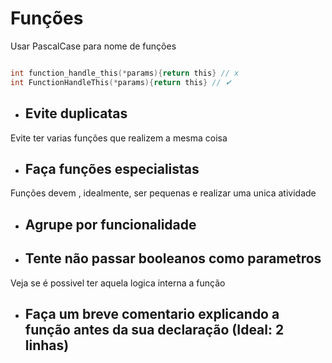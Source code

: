 # Funções

Usar PascalCase para nome de funções

```c

int function_handle_this(*params){return this} // x
int FunctionHandleThis(*params){return this} // ✔

```

- ## Evite duplicatas
Evite ter varias funções que realizem a mesma coisa

- ## Faça funções especialistas
 Funções devem , idealmente, ser pequenas e realizar uma unica atividade

- ## Agrupe por funcionalidade

- ## Tente não passar booleanos como parametros
Veja se é possivel ter aquela logica interna a função

- ## Faça um breve comentario explicando a função antes da sua declaração (Ideal: 2 linhas)